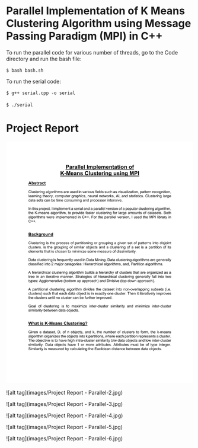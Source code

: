 # Parallel Implementation of K Means Clustering Algorithm using Message Passing Paradigm (MPI) in C++

To run the parallel code for various number of threads, go to the Code directory and run the bash file:
```
$ bash bash.sh
```

To run the serial code:

```
$ g++ serial.cpp -o serial

$ ./serial
```
# Project Report

![alt tag](images/Project%20Report%20-%20Parallel-1.jpg)

![alt tag](images/Project Report - Parallel-2.jpg)

![alt tag](images/Project Report - Parallel-3.jpg)

![alt tag](images/Project Report - Parallel-4.jpg)

![alt tag](images/Project Report - Parallel-5.jpg)

![alt tag](images/Project Report - Parallel-6.jpg)
